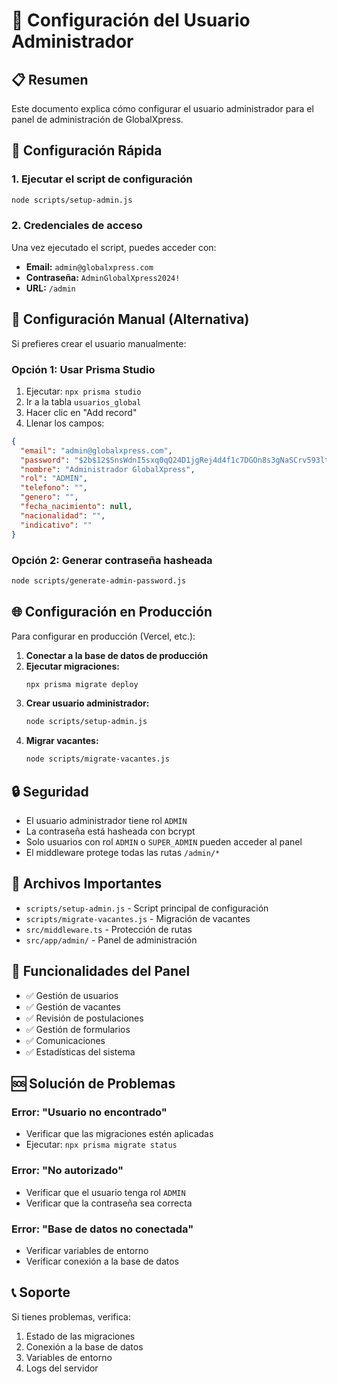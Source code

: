 # 🔧 Configuración del Usuario Administrador

## 📋 Resumen

Este documento explica cómo configurar el usuario administrador para el panel de administración de GlobalXpress.

## 🚀 Configuración Rápida

### 1. Ejecutar el script de configuración

```bash
node scripts/setup-admin.js
```

### 2. Credenciales de acceso

Una vez ejecutado el script, puedes acceder con:

- **Email:** `admin@globalxpress.com`
- **Contraseña:** `AdminGlobalXpress2024!`
- **URL:** `/admin`

## 🔧 Configuración Manual (Alternativa)

Si prefieres crear el usuario manualmente:

### Opción 1: Usar Prisma Studio

1. Ejecutar: `npx prisma studio`
2. Ir a la tabla `usuarios_global`
3. Hacer clic en "Add record"
4. Llenar los campos:

```json
{
  "email": "admin@globalxpress.com",
  "password": "$2b$12$SnsWdnI5sxq0qQ24D1jgRej4d4f1c7DGOn8s3gNaSCrv593ltVcuG",
  "nombre": "Administrador GlobalXpress",
  "rol": "ADMIN",
  "telefono": "",
  "genero": "",
  "fecha_nacimiento": null,
  "nacionalidad": "",
  "indicativo": ""
}
```

### Opción 2: Generar contraseña hasheada

```bash
node scripts/generate-admin-password.js
```

## 🌐 Configuración en Producción

Para configurar en producción (Vercel, etc.):

1. **Conectar a la base de datos de producción**
2. **Ejecutar migraciones:**
   ```bash
   npx prisma migrate deploy
   ```
3. **Crear usuario administrador:**
   ```bash
   node scripts/setup-admin.js
   ```
4. **Migrar vacantes:**
   ```bash
   node scripts/migrate-vacantes.js
   ```

## 🔒 Seguridad

- El usuario administrador tiene rol `ADMIN`
- La contraseña está hasheada con bcrypt
- Solo usuarios con rol `ADMIN` o `SUPER_ADMIN` pueden acceder al panel
- El middleware protege todas las rutas `/admin/*`

## 📁 Archivos Importantes

- `scripts/setup-admin.js` - Script principal de configuración
- `scripts/migrate-vacantes.js` - Migración de vacantes
- `src/middleware.ts` - Protección de rutas
- `src/app/admin/` - Panel de administración

## 🎯 Funcionalidades del Panel

- ✅ Gestión de usuarios
- ✅ Gestión de vacantes
- ✅ Revisión de postulaciones
- ✅ Gestión de formularios
- ✅ Comunicaciones
- ✅ Estadísticas del sistema

## 🆘 Solución de Problemas

### Error: "Usuario no encontrado"
- Verificar que las migraciones estén aplicadas
- Ejecutar: `npx prisma migrate status`

### Error: "No autorizado"
- Verificar que el usuario tenga rol `ADMIN`
- Verificar que la contraseña sea correcta

### Error: "Base de datos no conectada"
- Verificar variables de entorno
- Verificar conexión a la base de datos

## 📞 Soporte

Si tienes problemas, verifica:
1. Estado de las migraciones
2. Conexión a la base de datos
3. Variables de entorno
4. Logs del servidor 